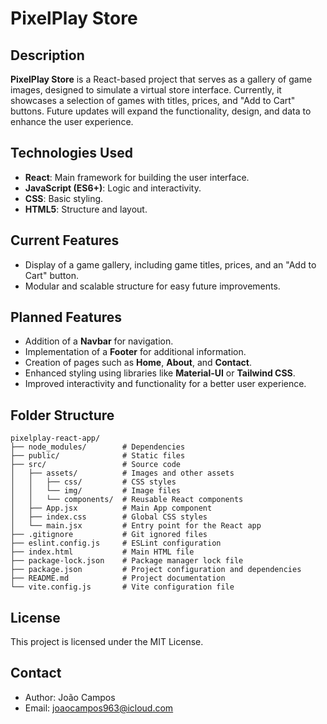 # PixelPlay Store

## Description

**PixelPlay Store** is a React-based project that serves as a gallery of game images, designed to simulate a virtual store interface. Currently, it showcases a selection of games with titles, prices, and "Add to Cart" buttons. Future updates will expand the functionality, design, and data to enhance the user experience.

## Technologies Used

- **React**: Main framework for building the user interface.
- **JavaScript (ES6+)**: Logic and interactivity.
- **CSS**: Basic styling.
- **HTML5**: Structure and layout.

## Current Features

- Display of a game gallery, including game titles, prices, and an "Add to Cart" button.
- Modular and scalable structure for easy future improvements.

## Planned Features

- Addition of a **Navbar** for navigation.
- Implementation of a **Footer** for additional information.
- Creation of pages such as **Home**, **About**, and **Contact**.
- Enhanced styling using libraries like **Material-UI** or **Tailwind CSS**.
- Improved interactivity and functionality for a better user experience.

## Folder Structure

```plaintext
pixelplay-react-app/
├── node_modules/        # Dependencies
├── public/              # Static files
├── src/                 # Source code
│   ├── assets/          # Images and other assets
│   │   ├── css/         # CSS styles
│   │   └── img/         # Image files
│   │   └── components/  # Reusable React components
│   ├── App.jsx          # Main App component
│   ├── index.css        # Global CSS styles
│   └── main.jsx         # Entry point for the React app
├── .gitignore           # Git ignored files
├── eslint.config.js     # ESLint configuration
├── index.html           # Main HTML file
├── package-lock.json    # Package manager lock file
├── package.json         # Project configuration and dependencies
├── README.md            # Project documentation
└── vite.config.js       # Vite configuration file
````

## License
This project is licensed under the MIT License.

## Contact
- Author: João Campos
- Email: joaocampos963@icloud.com